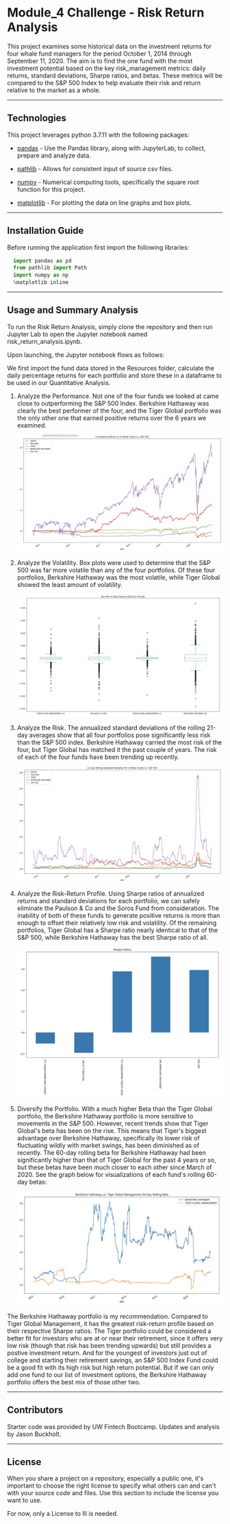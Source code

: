 # Module_4 Challenge - Risk Return Analysis

This project examines some historical data on the investment returns for four whale fund managers for the period October 1, 2014 through September 11, 2020.  The aim is to find the one fund with the most investment potential based on the key risk_management metrics: daily returns, standard deviations, Sharpe ratios, and betas.  These metrics will be compared to the S&P 500 Index to help evaluate their risk and return relative to the market as a whole.

---

## Technologies

This project leverages python 3.7.11 with the following packages:

* [pandas](https://pandas.pydata.org) - Use the Pandas library, along with JupyterLab, to collect, prepare and analyze data.

* [pathlib](https://docs.python.org/3/library/pathlib.html) - Allows for consistent input of source csv files.

* [numpy](https://numpy.org) - Numerical computing tools, specifically the square root function for this project.

* [matplotlib](https://matplotlib.org) - For plotting the data on line graphs and box plots.

---

## Installation Guide

Before running the application first import the following libraries:

```python
  import pandas as pd
  from pathlib import Path
  import numpy as np
  %matplotlib inline
```

---

## Usage and Summary Analysis

To run the Risk Return Analysis, simply clone the repository and then run Jupyter Lab to open the Jupyter notebook named risk_return_analysis.ipynb.

Upon launching, the Jupyter notebook flows as follows:

We first import the fund data stored in the Resources folder, calculate the daily percentage returns for each portfolio and store these in a dataframe to be used in our Quantitative Analysis.

1.  Analyze the Performance.  Not one of the four funds we looked at came close to outperforming the S&P 500 Index.  Berkshire Hathaway was clearly the best performer of the four, and the Tiger Global portfolio was the only other one that earned positive returns over the 6 years we examined.

    ![Cumulative Returns](Images/cumulative_returns.png)

2.  Analyze the Volatility.  Box plots were used to determine that the S&P 500 was far more volatile than any of the four portfolios.  Of these four portfolios, Berkshire Hathaway was the most volatile, while Tiger Global showed the least amount of volatility.

    ![Daily Returns Boxplot](Images/daily_returns_boxplots.png)

3.  Analyze the Risk.  The annualized standard deviations of the rolling 21-day averages show that all four portfolios pose significantly less risk than the S&P 500 index. Berkshire Hathaway carried the most risk of the four, but Tiger Global has matched it the past couple of years.  The risk of each of the four funds have been trending up recently.

    ![Rolling 21_Day Risk](Images/rolling_21day_sd.png)
    
4.  Analyze the Risk-Return Profile.  Using Sharpe ratios of annualized returns and standard deviations for each portfolio, we can safely eliminate the Paulson & Co and the Soros Fund from consideration.  The inability of both of these funds to generate positive returns is more than enough to offset their relatively low risk and volatility.  Of the remaining portfolios, Tiger Global has a Sharpe ratio nearly identical to that of the S&P 500, while Berkshire Hathaway has the best Sharpe ratio of all.

    ![Sharpe Ratios](Images/sharpe_ratios.png)
    
5.  Diversify the Portfolio.  With a much higher Beta than the Tiger Global portfolio, the Berkshire Hathaway portfolio is more sensitive to movements in the S&P 500.  However, recent trends show that Tiger Global's beta has been on the rise.  This means that Tiger's biggest advantage over Berkshire Hathaway, specifically its lower risk of fluctuating wildly with market swings, has been diminished as of recently.  The 60-day rolling beta for Berkshire Hathaway had been significantly higher than that of Tiger Global for the past 4 years or so, but these betas have been much closer to each other since March of 2020.  See the graph below for visualizations of each fund's rolling 60-day betas:

    ![Rolling Beta](Images/tiger_berkshire_rolling_beta.png)
    
The Berkshire Hathaway portfolio is my recommendation.  Compared to Tiger Global Management, it has the greatest risk-return profile based on their respective Sharpe ratios.  The Tiger portfolio could be considered a better fit for investors who are at or near their retirement, since it offers very low risk (though that risk has been trending upwards) but still provides a postive investment return.  And for the youngest of investors just out of college and starting their retirement savings, an S&P 500 Index Fund could be a good fit with its high risk but high return potential.  But if we can only add one fund to our list of investment options, the Berkshire Hathaway portfolio offers the best mix of those other two.

---

## Contributors

Starter code was provided by UW Fintech Bootcamp.  Updates and analysis by Jason Buckholt.  

---

## License

When you share a project on a repository, especially a public one, it's important to choose the right license to specify what others can and can't with your source code and files. Use this section to include the license you want to use.

For now, only a License to Ill is needed.
